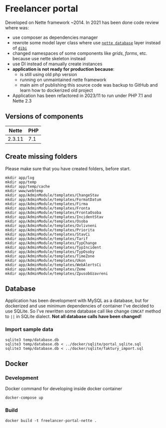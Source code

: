 
# Freelancer portal

Developed on Nette framework ~2014. In 2021 has been done code review where was:
 - use composer as dependencies manager
 - rewrote some model layer class where use [`nette database`](https://github.com/dg/nette-database) layer instead of [`dibi`](https://github.com/dg/dibi)
 - changed namespaces of some components like *grids*, *forms*, etc. because use nette skeleton instead
 - use DI instead of manually create instances
 - **application is not ready for production because**:
   - is still using old php version
   - running on unmaintained nette framework
   - main aim of publishing this source code was backup to GitHub and learn how to dockerized old project
 - Application has been refactored in 2023/11 to run under PHP 7.1 and Nette 2.3 

## Versions of components
| Nette  | PHP |
|--------|-----|
| 2.3.11 | 7.1 |

## Create missing folders

Please make sure that you have created folders, before start.
```shell
mkdir app/log
mkdir app/temp
mkdir app/temp/cache
mkdir www/webtemp
mkdir app/AdminModule/templates/ChangeStav
mkdir app/AdminModule/templates/FormatDatum
mkdir app/AdminModule/templates/Firma
mkdir app/AdminModule/templates/Fronta
mkdir app/AdminModule/templates/FrontaOsoba
mkdir app/AdminModule/templates/IncidentStav
mkdir app/AdminModule/templates/Osoba
mkdir app/AdminModule/templates/Ovlivneni
mkdir app/AdminModule/templates/Priorita
mkdir app/AdminModule/templates/StavCi
mkdir app/AdminModule/templates/Tarif
mkdir app/AdminModule/templates/TypChange
mkdir app/AdminModule/templates/TypIncident
mkdir app/AdminModule/templates/TypOsoby
mkdir app/AdminModule/templates/TimeZone
mkdir app/AdminModule/templates/Ukon
mkdir app/AdminModule/templates/WebAlertsCi
mkdir app/AdminModule/templates/Zeme
mkdir app/AdminModule/templates/ZpusobUzavreni
```

## Database
Application has been development with MySQL as a database, but for dockerized and use minimum dependencies of 
container I've decided to use SQLite. So I've rewritten some database call like change `CONCAT` method to `||` 
in SQLite dialect. **Not all database calls have been changed!**

### Import sample data
```shell
sqlite3 temp/database.db
sqlite3 temp/database.db < ../docker/sqlite/portal_sqlite.sql
sqlite3 temp/database.db < ../docker/sqlite/faktury_import.sql
```

## Docker

### Development
Docker command for developing inside docker container

```shell
docker-compose up
```

### Build 

```shell
docker build -t freelancer-portal-nette .
```